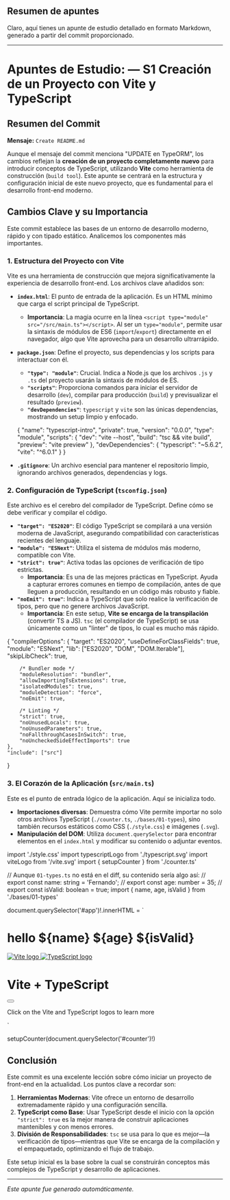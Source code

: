 ## Resumen de apuntes

Claro, aquí tienes un apunte de estudio detallado en formato Markdown, generado a partir del commit proporcionado.

---

# Apuntes de Estudio: — S1 Creación de un Proyecto con Vite y TypeScript

## Resumen del Commit

**Mensaje:** `Create README.md`

Aunque el mensaje del commit menciona "UPDATE en TypeORM", los cambios reflejan la **creación de un proyecto completamente nuevo** para introducir conceptos de TypeScript, utilizando **Vite** como herramienta de construcción (`build tool`). Este apunte se centrará en la estructura y configuración inicial de este nuevo proyecto, que es fundamental para el desarrollo front-end moderno.

## Cambios Clave y su Importancia

Este commit establece las bases de un entorno de desarrollo moderno, rápido y con tipado estático. Analicemos los componentes más importantes.

### 1. Estructura del Proyecto con Vite

Vite es una herramienta de construcción que mejora significativamente la experiencia de desarrollo front-end. Los archivos clave añadidos son:

- **`index.html`**: El punto de entrada de la aplicación. Es un HTML mínimo que carga el script principal de TypeScript.

  - **Importancia**: La magia ocurre en la línea `<script type="module" src="/src/main.ts"></script>`. Al ser un `type="module"`, permite usar la sintaxis de módulos de ES6 (`import`/`export`) directamente en el navegador, algo que Vite aprovecha para un desarrollo ultrarrápido.

- **`package.json`**: Define el proyecto, sus dependencias y los scripts para interactuar con él.

  - **`"type": "module"`**: Crucial. Indica a Node.js que los archivos `.js` y `.ts` del proyecto usarán la sintaxis de módulos de ES.
  - **`"scripts"`**: Proporciona comandos para iniciar el servidor de desarrollo (`dev`), compilar para producción (`build`) y previsualizar el resultado (`preview`).
  - **`"devDependencies"`**: `typescript` y `vite` son las únicas dependencias, mostrando un setup limpio y enfocado.

  {
  "name": "typescript-intro",
  "private": true,
  "version": "0.0.0",
  "type": "module",
  "scripts": {
  "dev": "vite --host",
  "build": "tsc && vite build",
  "preview": "vite preview"
  },
  "devDependencies": {
  "typescript": "~5.6.2",
  "vite": "^6.0.1"
  }
  }

- **`.gitignore`**: Un archivo esencial para mantener el repositorio limpio, ignorando archivos generados, dependencias y logs.

### 2. Configuración de TypeScript (`tsconfig.json`)

Este archivo es el cerebro del compilador de TypeScript. Define cómo se debe verificar y compilar el código.

- **`"target": "ES2020"`**: El código TypeScript se compilará a una versión moderna de JavaScript, asegurando compatibilidad con características recientes del lenguaje.
- **`"module": "ESNext"`**: Utiliza el sistema de módulos más moderno, compatible con Vite.
- **`"strict": true"`**: Activa todas las opciones de verificación de tipo estrictas.
  - **Importancia**: Es una de las mejores prácticas en TypeScript. Ayuda a capturar errores comunes en tiempo de compilación, antes de que lleguen a producción, resultando en un código más robusto y fiable.
- **`"noEmit": true"`**: Indica a TypeScript que solo realice la verificación de tipos, pero que no genere archivos JavaScript.
  - **Importancia**: En este setup, **Vite se encarga de la transpilación** (convertir TS a JS). `tsc` (el compilador de TypeScript) se usa únicamente como un "linter" de tipos, lo cual es mucho más rápido.

{
"compilerOptions": {
"target": "ES2020",
"useDefineForClassFields": true,
"module": "ESNext",
"lib": ["ES2020", "DOM", "DOM.Iterable"],
"skipLibCheck": true,

        /* Bundler mode */
        "moduleResolution": "bundler",
        "allowImportingTsExtensions": true,
        "isolatedModules": true,
        "moduleDetection": "force",
        "noEmit": true,

        /* Linting */
        "strict": true,
        "noUnusedLocals": true,
        "noUnusedParameters": true,
        "noFallthroughCasesInSwitch": true,
        "noUncheckedSideEffectImports": true
    },
    "include": ["src"]

}

### 3. El Corazón de la Aplicación (`src/main.ts`)

Este es el punto de entrada lógico de la aplicación. Aquí se inicializa todo.

- **Importaciones diversas**: Demuestra cómo Vite permite importar no solo otros archivos TypeScript (`./counter.ts`, `./bases/01-types`), sino también recursos estáticos como CSS (`./style.css`) e imágenes (`.svg`).
- **Manipulación del DOM**: Utiliza `document.querySelector` para encontrar elementos en el `index.html` y modificar su contenido o adjuntar eventos.

import './style.css'
import typescriptLogo from './typescript.svg'
import viteLogo from '/vite.svg'
import { setupCounter } from './counter.ts'

// Aunque `01-types.ts` no está en el diff, su contenido sería algo así:
// export const name: string = 'Fernando';
// export const age: number = 35;
// export const isValid: boolean = true;
import { name, age, isValid } from './bases/01-types'

document.querySelector<HTMLDivElement>('#app')!.innerHTML = `

  <div>
    <h1>hello ${name} ${age} ${isValid}</h1>  
    <a href="https://vite.dev" target="_blank">
      <img src="${viteLogo}" class="logo" alt="Vite logo" />
    </a>
    <a href="https://www.typescriptlang.org/" target="_blank">
      <img src="${typescriptLogo}" class="logo vanilla" alt="TypeScript logo" />
    </a>
    <h1>Vite + TypeScript</h1>
    <div class="card">
      <button id="counter" type="button"></button>
    </div>
    <p class="read-the-docs">
      Click on the Vite and TypeScript logos to learn more
    </p>
  </div>
`

setupCounter(document.querySelector<HTMLButtonElement>('#counter')!)

## Conclusión

Este commit es una excelente lección sobre cómo iniciar un proyecto de front-end en la actualidad. Los puntos clave a recordar son:

1.  **Herramientas Modernas**: Vite ofrece un entorno de desarrollo extremadamente rápido y una configuración sencilla.
2.  **TypeScript como Base**: Usar TypeScript desde el inicio con la opción `"strict": true` es la mejor manera de construir aplicaciones mantenibles y con menos errores.
3.  **División de Responsabilidades**: `tsc` se usa para lo que es mejor—la verificación de tipos—mientras que Vite se encarga de la compilación y el empaquetado, optimizando el flujo de trabajo.

Este setup inicial es la base sobre la cual se construirán conceptos más complejos de TypeScript y desarrollo de aplicaciones.

---

_Este apunte fue generado automáticamente._
